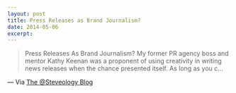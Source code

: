 ```yaml
---
layout: post
title: Press Releases as Brand Journalism?
date: 2014-05-06
excerpt: 
---
```


> Press Releases As Brand Journalism?​ My former PR agency boss and mentor Kathy Keenan was a proponent of using creativity in writing news releases when the chance presented itself. As long as you c&hellip;  
  
&mdash; Via [The @Steveology Blog](http://stevefarnsworth.wordpress.com/2011/09/23/press-releases-as-branded-journalism%E2%80%8B/)

